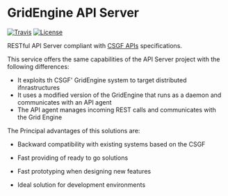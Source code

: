 # GridEngine API Server
[![Travis](http://img.shields.io/travis/FutureGateway/geAPIServer/master.png)](https://travis-ci.org/FutureGateway/geAPIServer)
[![License](https://img.shields.io/github/license/FutureGateway/geAPIServer.svg?style?flat)](http://www.apache.org/licenses/LICENSE-2.0.txt)

RESTful API Server compliant with [CSGF APIs][specs] specifications.

This service offers the same capabilities of the API Server project with the following differences:
 - It exploits th CSGF' GridEngine system to target distributed ifnrastructures
 - It uses a modified version of the GridEngine that runs as a daemon and communicates with an API agent
 - The API agent manages incoming REST calls and communicates with the Grid Engine

The Principal advantages of this solutions are:

 - Backward compatibility with existing systems based on the CSGF
 - Fast providing of ready to go solutions
 - Fast prototyping when designing new features
 - Ideal solution for development environments

   [specs]: <http://docs.csgfapis.apiary.io/#reference/v1.0/application/create-a-task>
   
   


